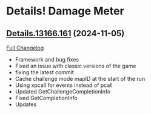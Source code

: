 # Details! Damage Meter

## [Details.13166.161](https://github.com/Tercioo/Details-Damage-Meter/tree/Details.13166.161) (2024-11-05)
[Full Changelog](https://github.com/Tercioo/Details-Damage-Meter/compare/Details.13132.161...Details.13166.161) 

- Framework and bug fixes  
- Fixed an issue with classic versions of the game  
- fixing the latest commit  
- Cache challenge mode mapID at the start of the run  
- Using xpcall for events instead of pcall  
- Updated GetChallengeCompletionInfo  
- Fixed GetCompletionInfo  
- Updates  
